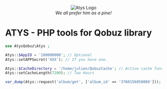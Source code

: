 <p align="center">
  <img src="Atys.png" alt="Atys Logo"><br>
  <em>We all prefer him as a pine!</em>
</p>   

ATYS - PHP tools for Qobuz library
===========================

```php
use AtysQobuz\Atys ;

Atys::$AppID = '100000000'; // Optional
Atys::setAPPSecret('XXX'); // If you have one.

Atys::$CacheDirectory = '/home/julien/QobuzCache'; // Active cache functionality
Atys::setCacheLength(7200); // Two Hours

var_dump(Atys::request('album/get', ['album_id' => '3760156050089'])); // Album representation is under AtysQobuz\Entity\Album Class. Other method can return a PHP array translation from Json.
```